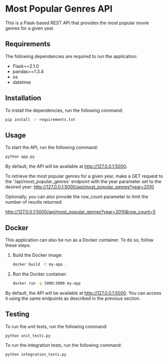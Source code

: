 # Most Popular Genres API

This is a Flask-based REST API that provides the most popular movie genres for a given year.

## Requirements

The following dependencies are required to run the application:

- Flask==2.1.0
- pandas==1.3.4
- os
- datetime

## Installation

To install the dependencies, run the following command:

```bash
pip install -r requirements.txt
```


## Usage

To start the API, run the following command:

```bash
python app.py
```

By default, the API will be available at http://127.0.0.1:5000.

To retrieve the most popular genres for a given year, make a GET request to the '/api/most_popular_genres' endpoint with the year parameter set to the desired year:
http://127.0.0.1:5000/api/most_popular_genres?year=2010




Optionally, you can also provide the row_count parameter to limit the number of results returned:

http://127.0.0.1:5000/api/most_popular_genres?year=2010&row_count=5



## Docker
This application can also be run as a Docker container. To do so, follow these steps:
1. Build the Docker image:  

    ```bash 
    docker build -t my-app .
    ```
2. Run the Docker container:
    ```bash 
    docker run -p 5000:5000 my-app
    ```

By default, the API will be available at http://127.0.0.1:5000. You can access it using the same endpoints as described in the previous section.

## Testing
To run the unit tests, run the following command:
```bash 
python unit_tests.py
```

To run the integration tests, run the following command:
```bash 
python integration_tests.py
```